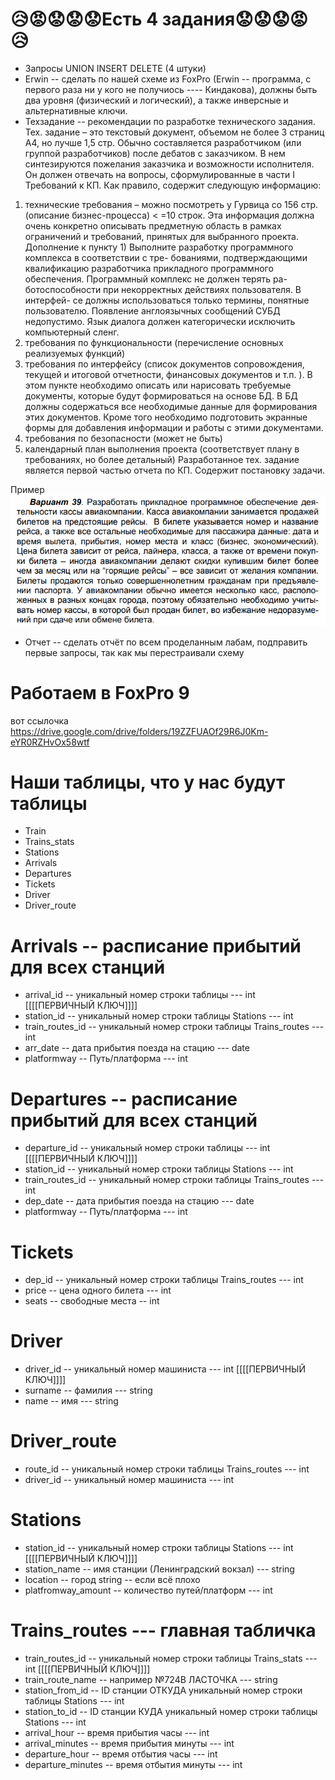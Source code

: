 # :disappointed_relieved::rage::worried::worried::worried:Есть 4 задания:worried::worried::worried::rage::disappointed_relieved:
* Запросы UNION INSERT DELETE (4 штуки)
* Erwin -- сделать по нашей схеме из FoxPro (Erwin -- программа, с первого раза ни у кого не получиось ---- Киндакова), должны быть два уровня (физический и логический), а также инверсные и альтернативные ключи.
* Техзадание -- рекомендации по разработке технического задания. 
Тех. задание – это текстовый документ, объемом не более 3 страниц А4, но лучше  1,5 стр. Обычно составляется разработчиком (или  группой разработчиков) после дебатов с заказчиком. В нем синтезируются пожелания заказчика и возможности исполнителя.
Он должен отвечать на вопросы, сформулированные в части I Требований к КП. 
Как правило, содержит следующую информацию: 
1. технические требования – можно посмотреть у Гурвица со 156 стр. (описание бизнес-процесса) < =10 строк. Эта информация должна очень конкретно описывать предметную область в рамках ограничений и требований,  принятых для выбранного проекта. Дополнение к пункту 1)
Выполните разработку программного комплекса в соответствии с тре-
бованиями, подтверждающими квалификацию разработчика прикладного
программного обеспечения. Программный комплекс не должен терять ра-
ботоспособности при некорректных действиях пользователя. В интерфей-
се должны использоваться только термины, понятные пользователю.
Появление англоязычных сообщений СУБД недопустимо. Язык диалога
должен категорически исключить компьютерный сленг.
2. требования по функциональности (перечисление основных реализуемых функций) 
3. требования по интерфейсу (список документов сопровождения, текущей и итоговой отчетности, финансовых документов и т.п. ).  В этом пункте необходимо  описать или нарисовать требуемые документы,  которые будут формироваться на основе БД. В БД должны содержаться все необходимые данные для формирования этих документов.  Кроме того  необходимо  подготовить экранные формы для  добавления информации и работы с этими документами. 
4. требования по безопасности (может не быть) 
5. календарный план выполнения проекта (соответствует плану в требованиях, но более детальный) 
Разработанное тех. задание  является первой частью  отчета по КП. Содержит постановку задачи.

Пример ![](image.png)
* Отчет -- сделать отчёт по всем проделанным лабам, подправить первые запросы, так как мы перестраивали схему 


#  Работаем в FoxPro 9

вот ссылочка 
https://drive.google.com/drive/folders/19ZZFUAOf29R6J0Km-eYR0RZHvOx58wtf

# Наши таблицы, что у нас будут таблицы
 * Train
 * Trains_stats
 * Stations
 * Arrivals
 * Departures
 * Tickets
 * Driver
 * Driver_route

# Arrivals -- расписание прибытий для всех станций 
 * arrival_id -- уникальный номер строки таблицы  --- int [[[[ПЕРВИЧНЫЙ КЛЮЧ]]]]
 * station_id -- уникальный номер строки таблицы Stations  --- int 
 * train_routes_id -- уникальный номер строки таблицы Trains_routes --- int 
 * arr_date -- дата прибытия поезда на стацию --- date 
 * platformway  -- Путь/платформа --- int

# Departures -- расписание прибытий для всех станций 
 * departure_id -- уникальный номер строки таблицы --- int [[[[ПЕРВИЧНЫЙ КЛЮЧ]]]]
 * station_id -- уникальный номер строки таблицы Stations  --- int 
 * train_routes_id -- уникальный номер строки таблицы Trains_routes --- int 
 * dep_date -- дата прибытия поезда на стацию --- date 
 * platformway  -- Путь/платформа --- int

# Tickets
 * dep_id -- уникальный номер строки таблицы Trains_routes --- int 
 * price -- цена одного билета --- int
 * seats -- свободные места -- int

# Driver
 * driver_id -- уникальный номер машиниста --- int [[[[ПЕРВИЧНЫЙ КЛЮЧ]]]]
 * surname -- фамилия --- string
 * name -- имя --- string

# Driver_route
* route_id -- уникальный номер строки таблицы Trains_routes --- int
* driver_id -- уникальный номер машиниста --- int

# Stations
 * station_id -- уникальный номер строки таблицы Stations --- int [[[[ПЕРВИЧНЫЙ КЛЮЧ]]]]
 * station_name -- имя станции (Ленинградский вокзал) --- string
 * location -- город string -- если всё плохо
 * platfromway_amount -- количество путей/платформ --- int

# Trains_routes --- главная табличка
 * train_routes_id -- уникальный номер строки таблицы Trains_stats --- int [[[[ПЕРВИЧНЫЙ КЛЮЧ]]]]
 * train_route_name -- например №724В ЛАСТОЧКА  --- string
 * station_from_id -- ID станции ОТКУДА уникальный номер строки таблицы Stations --- int
 * station_to_id -- ID станции КУДА уникальный номер строки таблицы Stations  --- int
 * arrival_hour -- время прибытия часы --- int
 * arrival_minutes -- время прибытия минуты --- int
 * departure_hour  -- время отбытия часы --- int
 * departure_minutes  -- время отбытия минуты --- int

